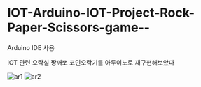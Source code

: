# IOT-Arduino-IOT-Project-Rock-Paper-Scissors-game--

Arduino IDE 사용 <P>
IOT 관련 오락실 짱깨뽀 코인오락기를 아두이노로 재구현해보았다 <P>



![ar1](https://user-images.githubusercontent.com/55124264/71949129-b6280700-3215-11ea-8117-1f3ec9108f0b.png)
![ar2](https://user-images.githubusercontent.com/55124264/71949130-b6280700-3215-11ea-9697-7ce24751c9e6.png)
